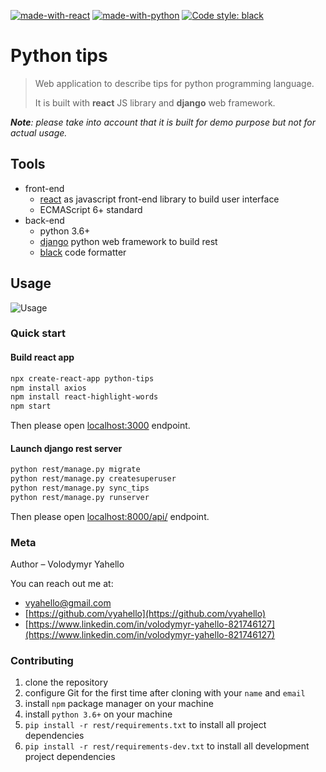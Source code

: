 [![made-with-react](https://img.shields.io/badge/Made%20with-React-yellowgreen.svg)](https://reactjs.org/)
[![made-with-python](https://img.shields.io/badge/Made%20with-Python-1f425f.svg)](https://www.python.org/)
[![Code style: black](https://img.shields.io/badge/code%20style-black-000000.svg)](https://github.com/psf/black)

# Python tips

> Web application to describe tips for python programming language.
>
> It is built with **react** JS library and **django** web framework.

_**Note**: please take into account that it is built for demo purpose but not for actual usage._

## Tools
- front-end
  - [react](https://reactjs.org/) as javascript front-end library to build user interface
  - ECMAScript 6+ standard
- back-end
  - python 3.6+
  - [django](https://www.djangoproject.com/) python web framework to build rest
  - [black](https://black.readthedocs.io/en/stable/) code formatter

## Usage

![Usage](usage.gif)

### Quick start

#### Build react app
```bash
npx create-react-app python-tips
npm install axios
npm install react-highlight-words
npm start
```

Then please open [localhost:3000](http://localhost:3000) endpoint.

#### Launch django rest server
```bash
python rest/manage.py migrate
python rest/manage.py createsuperuser
python rest/manage.py sync_tips
python rest/manage.py runserver
```
Then please open [localhost:8000/api/](http://localhost:8000/api/) endpoint.

### Meta

Author – Volodymyr Yahello

You can reach out me at:
* [vyahello@gmail.com](vyahello@gmail.com)
* [https://github.com/vyahello](https://github.com/vyahello)
* [https://www.linkedin.com/in/volodymyr-yahello-821746127](https://www.linkedin.com/in/volodymyr-yahello-821746127)

### Contributing
1. clone the repository
2. configure Git for the first time after cloning with your `name` and `email`
3. install `npm` package manager on your machine
4. install `python 3.6+` on your machine
5. `pip install -r rest/requirements.txt` to install all project dependencies
6. `pip install -r rest/requirements-dev.txt` to install all development project dependencies
